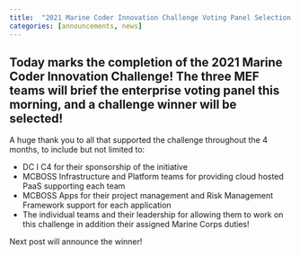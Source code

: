 ```yaml
---
title:  "2021 Marine Coder Innovation Challenge Voting Panel Selection Day"
categories: [announcements, news]
---
```


## Today marks the completion of the 2021 Marine Coder Innovation Challenge!  The three MEF teams will brief the enterprise voting panel this morning, and a challenge winner will be selected!
 A huge thank you to all that supported the challenge throughout the 4 months, to include but not limited to: 
  * DC I C4 for their sponsorship of the initiative
  * MCBOSS Infrastructure and Platform teams for providing cloud hosted PaaS supporting each team
  * MCBOSS Apps for their project management and Risk Management Framework support for each application
  * The individual teams and their leadership for allowing them to work on this challenge in addition their assigned Marine Corps duties!

Next post will announce the winner!
